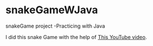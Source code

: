 # snakeGameWJava
snakeGame project -Practicing with Java

I did this snake Game with the help of [This YouTube video](https://youtu.be/Y62MJny9LHg?si=oejgFNU5gXVu0PnR).
